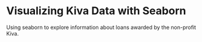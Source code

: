 # Visualizing Kiva Data with Seaborn
Using seaborn to explore information about loans awarded by the non-profit Kiva.
